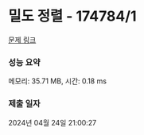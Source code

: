 # 밀도 정렬 - 174784/1 

[문제 링크](https://level.goorm.io/exam/174784/%EB%B0%80%EB%8F%84-%EC%A0%95%EB%A0%AC/quiz/1) 

### 성능 요약

메모리: 35.71 MB, 시간: 0.18 ms

### 제출 일자

2024년 04월 24일 21:00:27

